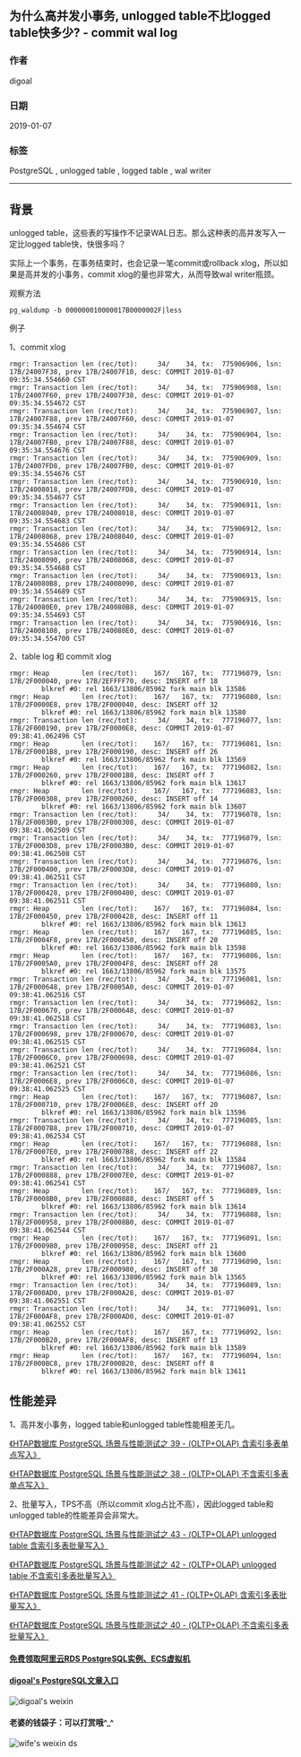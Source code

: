 ## 为什么高并发小事务, unlogged table不比logged table快多少? - commit wal log 
    
### 作者    
digoal    
    
### 日期    
2019-01-07    
    
### 标签    
PostgreSQL , unlogged table , logged table , wal writer    
    
----    
    
## 背景    
unlogged table，这些表的写操作不记录WAL日志。那么这种表的高并发写入一定比logged table快，快很多吗？  
  
实际上一个事务，在事务结束时，也会记录一笔commit或rollback xlog，所以如果是高并发的小事务，commit xlog的量也非常大，从而导致wal writer瓶颈。  
  
观察方法  
  
```  
pg_waldump -b 000000010000017B0000002F|less  
```  
  
例子  
  
1、commit xlog  
  
```  
rmgr: Transaction len (rec/tot):     34/    34, tx:  775906906, lsn: 17B/24007F38, prev 17B/24007F10, desc: COMMIT 2019-01-07 09:35:34.554660 CST  
rmgr: Transaction len (rec/tot):     34/    34, tx:  775906908, lsn: 17B/24007F60, prev 17B/24007F38, desc: COMMIT 2019-01-07 09:35:34.554672 CST  
rmgr: Transaction len (rec/tot):     34/    34, tx:  775906907, lsn: 17B/24007F88, prev 17B/24007F60, desc: COMMIT 2019-01-07 09:35:34.554674 CST  
rmgr: Transaction len (rec/tot):     34/    34, tx:  775906904, lsn: 17B/24007FB0, prev 17B/24007F88, desc: COMMIT 2019-01-07 09:35:34.554676 CST  
rmgr: Transaction len (rec/tot):     34/    34, tx:  775906909, lsn: 17B/24007FD8, prev 17B/24007FB0, desc: COMMIT 2019-01-07 09:35:34.554676 CST  
rmgr: Transaction len (rec/tot):     34/    34, tx:  775906910, lsn: 17B/24008018, prev 17B/24007FD8, desc: COMMIT 2019-01-07 09:35:34.554677 CST  
rmgr: Transaction len (rec/tot):     34/    34, tx:  775906911, lsn: 17B/24008040, prev 17B/24008018, desc: COMMIT 2019-01-07 09:35:34.554683 CST  
rmgr: Transaction len (rec/tot):     34/    34, tx:  775906912, lsn: 17B/24008068, prev 17B/24008040, desc: COMMIT 2019-01-07 09:35:34.554686 CST  
rmgr: Transaction len (rec/tot):     34/    34, tx:  775906914, lsn: 17B/24008090, prev 17B/24008068, desc: COMMIT 2019-01-07 09:35:34.554688 CST  
rmgr: Transaction len (rec/tot):     34/    34, tx:  775906913, lsn: 17B/240080B8, prev 17B/24008090, desc: COMMIT 2019-01-07 09:35:34.554689 CST  
rmgr: Transaction len (rec/tot):     34/    34, tx:  775906915, lsn: 17B/240080E0, prev 17B/240080B8, desc: COMMIT 2019-01-07 09:35:34.554693 CST  
rmgr: Transaction len (rec/tot):     34/    34, tx:  775906916, lsn: 17B/24008108, prev 17B/240080E0, desc: COMMIT 2019-01-07 09:35:34.554700 CST  
```  
  
2、table log 和 commit xlog  
  
```  
rmgr: Heap        len (rec/tot):    167/   167, tx:  777196079, lsn: 17B/2F000040, prev 17B/2EFFFF70, desc: INSERT off 18  
        blkref #0: rel 1663/13806/85962 fork main blk 13586  
rmgr: Heap        len (rec/tot):    167/   167, tx:  777196080, lsn: 17B/2F0000E8, prev 17B/2F000040, desc: INSERT off 32  
        blkref #0: rel 1663/13806/85962 fork main blk 13580  
rmgr: Transaction len (rec/tot):     34/    34, tx:  777196077, lsn: 17B/2F000190, prev 17B/2F0000E8, desc: COMMIT 2019-01-07 09:38:41.062496 CST  
rmgr: Heap        len (rec/tot):    167/   167, tx:  777196081, lsn: 17B/2F0001B8, prev 17B/2F000190, desc: INSERT off 26  
        blkref #0: rel 1663/13806/85962 fork main blk 13569  
rmgr: Heap        len (rec/tot):    167/   167, tx:  777196082, lsn: 17B/2F000260, prev 17B/2F0001B8, desc: INSERT off 7  
        blkref #0: rel 1663/13806/85962 fork main blk 13617  
rmgr: Heap        len (rec/tot):    167/   167, tx:  777196083, lsn: 17B/2F000308, prev 17B/2F000260, desc: INSERT off 14  
        blkref #0: rel 1663/13806/85962 fork main blk 13607  
rmgr: Transaction len (rec/tot):     34/    34, tx:  777196078, lsn: 17B/2F0003B0, prev 17B/2F000308, desc: COMMIT 2019-01-07 09:38:41.062509 CST  
rmgr: Transaction len (rec/tot):     34/    34, tx:  777196079, lsn: 17B/2F0003D8, prev 17B/2F0003B0, desc: COMMIT 2019-01-07 09:38:41.062508 CST  
rmgr: Transaction len (rec/tot):     34/    34, tx:  777196076, lsn: 17B/2F000400, prev 17B/2F0003D8, desc: COMMIT 2019-01-07 09:38:41.062511 CST  
rmgr: Transaction len (rec/tot):     34/    34, tx:  777196080, lsn: 17B/2F000428, prev 17B/2F000400, desc: COMMIT 2019-01-07 09:38:41.062511 CST  
rmgr: Heap        len (rec/tot):    167/   167, tx:  777196084, lsn: 17B/2F000450, prev 17B/2F000428, desc: INSERT off 11  
        blkref #0: rel 1663/13806/85962 fork main blk 13613  
rmgr: Heap        len (rec/tot):    167/   167, tx:  777196085, lsn: 17B/2F0004F8, prev 17B/2F000450, desc: INSERT off 20  
        blkref #0: rel 1663/13806/85962 fork main blk 13598  
rmgr: Heap        len (rec/tot):    167/   167, tx:  777196086, lsn: 17B/2F0005A0, prev 17B/2F0004F8, desc: INSERT off 28  
        blkref #0: rel 1663/13806/85962 fork main blk 13575  
rmgr: Transaction len (rec/tot):     34/    34, tx:  777196081, lsn: 17B/2F000648, prev 17B/2F0005A0, desc: COMMIT 2019-01-07 09:38:41.062516 CST  
rmgr: Transaction len (rec/tot):     34/    34, tx:  777196082, lsn: 17B/2F000670, prev 17B/2F000648, desc: COMMIT 2019-01-07 09:38:41.062518 CST  
rmgr: Transaction len (rec/tot):     34/    34, tx:  777196083, lsn: 17B/2F000698, prev 17B/2F000670, desc: COMMIT 2019-01-07 09:38:41.062515 CST  
rmgr: Transaction len (rec/tot):     34/    34, tx:  777196084, lsn: 17B/2F0006C0, prev 17B/2F000698, desc: COMMIT 2019-01-07 09:38:41.062521 CST  
rmgr: Transaction len (rec/tot):     34/    34, tx:  777196086, lsn: 17B/2F0006E8, prev 17B/2F0006C0, desc: COMMIT 2019-01-07 09:38:41.062525 CST  
rmgr: Heap        len (rec/tot):    167/   167, tx:  777196087, lsn: 17B/2F000710, prev 17B/2F0006E8, desc: INSERT off 20  
        blkref #0: rel 1663/13806/85962 fork main blk 13596  
rmgr: Transaction len (rec/tot):     34/    34, tx:  777196085, lsn: 17B/2F0007B8, prev 17B/2F000710, desc: COMMIT 2019-01-07 09:38:41.062534 CST  
rmgr: Heap        len (rec/tot):    167/   167, tx:  777196088, lsn: 17B/2F0007E0, prev 17B/2F0007B8, desc: INSERT off 22  
        blkref #0: rel 1663/13806/85962 fork main blk 13584  
rmgr: Transaction len (rec/tot):     34/    34, tx:  777196087, lsn: 17B/2F000888, prev 17B/2F0007E0, desc: COMMIT 2019-01-07 09:38:41.062541 CST  
rmgr: Heap        len (rec/tot):    167/   167, tx:  777196089, lsn: 17B/2F0008B0, prev 17B/2F000888, desc: INSERT off 5  
        blkref #0: rel 1663/13806/85962 fork main blk 13614  
rmgr: Transaction len (rec/tot):     34/    34, tx:  777196088, lsn: 17B/2F000958, prev 17B/2F0008B0, desc: COMMIT 2019-01-07 09:38:41.062544 CST  
rmgr: Heap        len (rec/tot):    167/   167, tx:  777196091, lsn: 17B/2F000980, prev 17B/2F000958, desc: INSERT off 21  
        blkref #0: rel 1663/13806/85962 fork main blk 13600  
rmgr: Heap        len (rec/tot):    167/   167, tx:  777196090, lsn: 17B/2F000A28, prev 17B/2F000980, desc: INSERT off 38  
        blkref #0: rel 1663/13806/85962 fork main blk 13565  
rmgr: Transaction len (rec/tot):     34/    34, tx:  777196089, lsn: 17B/2F000AD0, prev 17B/2F000A28, desc: COMMIT 2019-01-07 09:38:41.062551 CST  
rmgr: Transaction len (rec/tot):     34/    34, tx:  777196091, lsn: 17B/2F000AF8, prev 17B/2F000AD0, desc: COMMIT 2019-01-07 09:38:41.062552 CST  
rmgr: Heap        len (rec/tot):    167/   167, tx:  777196092, lsn: 17B/2F000B20, prev 17B/2F000AF8, desc: INSERT off 13  
        blkref #0: rel 1663/13806/85962 fork main blk 13589  
rmgr: Heap        len (rec/tot):    167/   167, tx:  777196094, lsn: 17B/2F000BC8, prev 17B/2F000B20, desc: INSERT off 8  
        blkref #0: rel 1663/13806/85962 fork main blk 13611  
```  
  
## 性能差异  
1、高并发小事务，logged table和unlogged table性能相差无几。  
  
[《HTAP数据库 PostgreSQL 场景与性能测试之 39 - (OLTP+OLAP) 含索引多表单点写入》](../201711/20171107_40.md)    
  
[《HTAP数据库 PostgreSQL 场景与性能测试之 38 - (OLTP+OLAP) 不含索引多表单点写入》](../201711/20171107_39.md)    
  
2、批量写入，TPS不高（所以commit xlog占比不高），因此logged table和unlogged table的性能差异会非常大。  
  
[《HTAP数据库 PostgreSQL 场景与性能测试之 43 - (OLTP+OLAP) unlogged table 含索引多表批量写入》](../201711/20171107_44.md)    
  
[《HTAP数据库 PostgreSQL 场景与性能测试之 42 - (OLTP+OLAP) unlogged table 不含索引多表批量写入》](../201711/20171107_43.md)    
  
[《HTAP数据库 PostgreSQL 场景与性能测试之 41 - (OLTP+OLAP) 含索引多表批量写入》](../201711/20171107_42.md)    
  
[《HTAP数据库 PostgreSQL 场景与性能测试之 40 - (OLTP+OLAP) 不含索引多表批量写入》](../201711/20171107_41.md)    
    
  
  
  
  
  
  
  
  
  
#### [免费领取阿里云RDS PostgreSQL实例、ECS虚拟机](https://free.aliyun.com/ "57258f76c37864c6e6d23383d05714ea")
  
  
#### [digoal's PostgreSQL文章入口](https://github.com/digoal/blog/blob/master/README.md "22709685feb7cab07d30f30387f0a9ae")
  
  
![digoal's weixin](../pic/digoal_weixin.jpg "f7ad92eeba24523fd47a6e1a0e691b59")
  
  
#### 老婆的钱袋子：可以打赏哦^_^  
![wife's weixin ds](../pic/wife_weixin_ds.jpg "acd5cce1a143ef1d6931b1956457bc9f")
  
